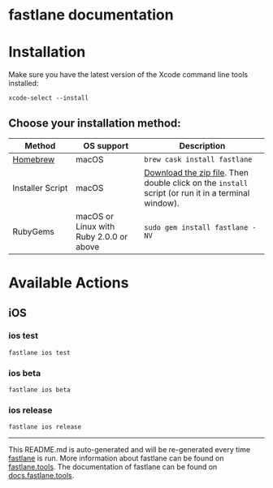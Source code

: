 fastlane documentation
================
# Installation

Make sure you have the latest version of the Xcode command line tools installed:

```
xcode-select --install
```

## Choose your installation method:

| Method                     | OS support                              | Description                                                                                                                           |
|----------------------------|-----------------------------------------|---------------------------------------------------------------------------------------------------------------------------------------|
| [Homebrew](http://brew.sh) | macOS                                   | `brew cask install fastlane`                                                                                                          |
| Installer Script           | macOS                                   | [Download the zip file](https://download.fastlane.tools). Then double click on the `install` script (or run it in a terminal window). |
| RubyGems                   | macOS or Linux with Ruby 2.0.0 or above | `sudo gem install fastlane -NV`                                                                                                       |

# Available Actions
## iOS
### ios test
```
fastlane ios test
```

### ios beta
```
fastlane ios beta
```

### ios release
```
fastlane ios release
```


----

This README.md is auto-generated and will be re-generated every time [fastlane](https://fastlane.tools) is run.
More information about fastlane can be found on [fastlane.tools](https://fastlane.tools).
The documentation of fastlane can be found on [docs.fastlane.tools](https://docs.fastlane.tools).
